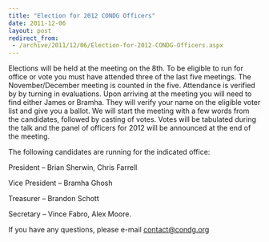 ```yaml
---
title: "Election for 2012 CONDG Officers"
date: 2011-12-06
layout: post
redirect_from:
 - /archive/2011/12/06/Election-for-2012-CONDG-Officers.aspx
---
```



Elections will be held at the meeting on the 8th. To be eligible to run for office or vote you must have attended three of the last five meetings. The November/December meeting is counted in the five. Attendance is verified by by turning in evaluations. Upon arriving at the meeting you will need to find either James or Bramha. They will verify your name on the eligible voter list and give you a ballot. We will start the meeting with a few words from the candidates, followed by casting of votes. Votes will be tabulated during the talk and the panel of officers for 2012 will be announced at the end of the meeting.

The following candidates are running for the indicated office:

President – Brian Sherwin, Chris Farrell

Vice President – Bramha Ghosh

Treasurer – Brandon Schott

Secretary – Vince Fabro, Alex Moore.

If you have any questions, please e-mail [contact@condg.org](mailto:contact@condg.org)

